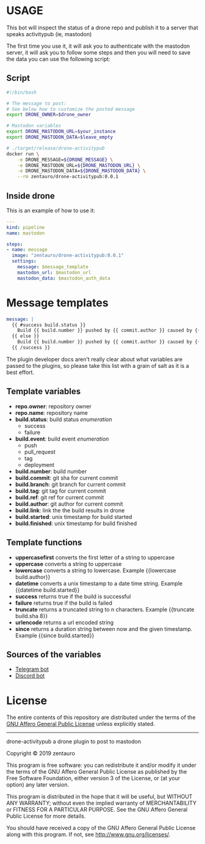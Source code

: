 # USAGE
This bot will inspect the status of a drone repo and
publish it to a server that speaks activitypub (ie, mastodon)

The first time you use it, it will ask you to authenticate
with the mastodon server, it will ask you to follow some
steps and then you will need to save the data you can use
the following script:

## Script
```sh
#!/bin/bash

# The message to post:
# See below how to customize the posted message
export DRONE_OWNER=$drone_owner

# Mastodon variables
export DRONE_MASTODON_URL=$your_instance
export DRONE_MASTODON_DATA=$leave_empty

# ./target/release/drone-activitypub
docker run \
    -e DRONE_MESSAGE=${DRONE_MESSAGE} \
    -e DRONE_MASTODON_URL=${DRONE_MASTODON_URL} \
    -e DRONE_MASTODON_DATA=${DRONE_MASTODON_DATA} \
    --rm zentauro/drone-activitypub:0.0.1
```

## Inside drone
This is an example of how to use it:
```yml
---
kind: pipeline
name: mastodon

steps:
- name: message
  image: "zentauro/drone-activitypub:0.0.1"
  settings:
    message: $message_template
    mastodon_url: $mastodon_url
    mastodon_data: $mastodon_auth_data
```

# Message templates
```yml
message: |
  {{ #success build.status }}
    Build {{ build.number }} pushed by {{ commit.author }} caused by {{ build.event }} at {{ repo.name }} succeded
  {{ else }}
    Build {{ build.number }} pushed by {{ commit.author }} caused by {{ build.event }} at {{ repo.name }} failed
  {{ /success }}
```

The plugin developer docs aren't really clear about what variables are passed to
the plugins, so please take this list with a grain of salt as it is a best effort.

## Template variables
- **repo.owner**: repository owner
- **repo.name**: repository name
- **build.status**: build status _enumeration_
  - success
  - failure
- **build.event**: build event _enumeration_
  - push
  - pull_request
  - tag
  - deployment
- **build.number**: build number
- **build.commit**: git sha for current commit
- **build.branch**: git branch for current commit
- **build.tag**: git tag for current commit
- **build.ref**: git ref for current commit
- **build.author**: git author for current commit
- **build.link**: link the the build results in drone
- **build.started**: unix timestamp for build started
- **build.finished**: unix timestamp for build finished

## Template functions
- **uppercasefirst** converts the first letter of a string to uppercase
- **uppercase** converts a string to uppercase
- **lowercase** converts a string to lowercase. Example {{lowercase build.author}}
- **datetime** converts a unix timestamp to a date time string. Example {{datetime build.started}}
- **success** returns true if the build is successful
- **failure** returns true if the build is failed
- **truncate** returns a truncated string to n characters. Example {{truncate build.sha 8}}
- **urlencode** returns a url encoded string
- **since** returns a duration string between now and the given timestamp. Example {{since build.started}}

## Sources of the variables
- [Telegram bot](http://plugins.drone.io/appleboy/drone-telegram/)
- [Discord bot](http://plugins.drone.io/appleboy/drone-discord/)


# License
The entire contents of this repository are distributed under the
terms of the [GNU Affero General Public License](./LICENSE.md) unless explicitly
stated.

------

drone-activitypub a drone plugin to post to mastodon

Copyright © 2019 zentauro

This program  is free software: you can redistribute it and/or modify
it under the terms of the GNU Affero General Public License as
published by the Free Software Foundation, either version 3 of the
License, or (at your option) any later version.

This program is distributed in the hope that it will be useful,
but WITHOUT ANY WARRANTY; without even the implied warranty of
MERCHANTABILITY or FITNESS FOR A PARTICULAR PURPOSE.  See the
GNU Affero General Public License for more details.

You should have received a copy of the GNU Affero General Public License
along with this program. If not, see <http://www.gnu.org/licenses/>.
